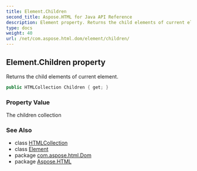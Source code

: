 ```yaml
---
title: Element.Children
second_title: Aspose.HTML for Java API Reference
description: Element property. Returns the child elements of current element
type: docs
weight: 40
url: /net/com.aspose.html.dom/element/children/
---
```

## Element.Children property

Returns the child elements of current element.

```java
public HTMLCollection Children { get; }
```

### Property Value

The children collection

### See Also

* class [HTMLCollection](../../../com.aspose.html.collections/htmlcollection/)
* class [Element](../)
* package [com.aspose.html.Dom](../../element/)
* package [Aspose.HTML](../../../)
